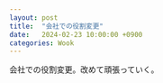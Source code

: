 ```yaml
---
layout: post
title:  "会社での役割変更"
date:   2024-02-23 10:00:00 +0900
categories: Wook
---
```


会社での役割変更。改めて頑張っていく。
